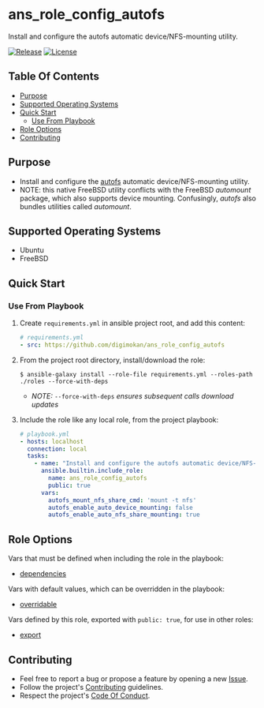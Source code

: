 # ans_role_config_autofs

Install and configure the autofs automatic device/NFS-mounting utility.

[![Release](https://img.shields.io/github/release/digimokan/ans_role_config_autofs.svg?label=release)](https://github.com/digimokan/ans_role_config_autofs/releases/latest "Latest Release Notes")
[![License](https://img.shields.io/badge/license-MIT-blue.svg?label=license)](LICENSE.md "Project License")

## Table Of Contents

* [Purpose](#purpose)
* [Supported Operating Systems](#supported-operating-systems)
* [Quick Start](#quick-start)
    * [Use From Playbook](#use-from-playbook)
* [Role Options](#role-options)
* [Contributing](#contributing)

## Purpose

* Install and configure the [autofs](https://wiki.archlinux.org/title/Autofs)
  automatic device/NFS-mounting utility.
* NOTE: this native FreeBSD utility conflicts with the FreeBSD _automount_
  package, which also supports device mounting. Confusingly, _autofs_ also
  bundles utilities called _automount_.

## Supported Operating Systems

* Ubuntu
* FreeBSD

## Quick Start

### Use From Playbook

1. Create `requirements.yml` in ansible project root, and add this content:

   ```yaml
   # requirements.yml
   - src: https://github.com/digimokan/ans_role_config_autofs
   ```

2. From the project root directory, install/download the role:

   ```shell
   $ ansible-galaxy install --role-file requirements.yml --roles-path ./roles --force-with-deps
   ```

   * _NOTE:_ `--force-with-deps` _ensures subsequent calls download updates_

3. Include the role like any local role, from the project playbook:

   ```yaml
   # playbook.yml
   - hosts: localhost
     connection: local
     tasks:
       - name: "Install and configure the autofs automatic device/NFS-mounting utility"
         ansible.builtin.include_role:
           name: ans_role_config_autofs
           public: true
         vars:
           autofs_mount_nfs_share_cmd: 'mount -t nfs'
           autofs_enable_auto_device_mounting: false
           autofs_enable_auto_nfs_share_mounting: true
   ```

## Role Options

Vars that must be defined when including the role in the playbook:

  * [dependencies](../defaults/main/dependencies/main.yml)

Vars with default values, which can be overridden in the playbook:

  * [overridable](../defaults/main/overridable)

Vars defined by this role, exported with `public: true`, for use in other roles:

  * [export](../defaults/main/export)

## Contributing

* Feel free to report a bug or propose a feature by opening a new
  [Issue](https://github.com/digimokan/ans_role_config_autofs/issues).
* Follow the project's [Contributing](CONTRIBUTING.md) guidelines.
* Respect the project's [Code Of Conduct](CODE_OF_CONDUCT.md).

